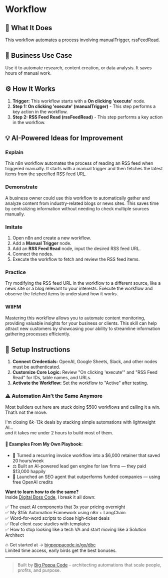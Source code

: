 # Workflow

## 🚀 What It Does
This workflow automates a process involving manualTrigger, rssFeedRead.

## 💼 Business Use Case
Use it to automate research, content creation, or data analysis. It saves hours of manual work.

## ⚙️ How It Works
1.  **Trigger:** This workflow starts with a **On clicking 'execute'** node.
2. **Step 1: On clicking 'execute' (manualTrigger)** - This step performs a key action in the workflow.
3. **Step 2: RSS Feed Read (rssFeedRead)** - This step performs a key action in the workflow.

## 💡 AI-Powered Ideas for Improvement
### Explain
This n8n workflow automates the process of reading an RSS feed when triggered manually. It starts with a manual trigger and then fetches the latest items from the specified RSS feed URL.

### Demonstrate
A business owner could use this workflow to automatically gather and analyze content from industry-related blogs or news sites. This saves time by centralizing information without needing to check multiple sources manually.

### Imitate
1. Open n8n and create a new workflow.
2. Add a **Manual Trigger** node.
3. Add an **RSS Feed Read** node, input the desired RSS feed URL.
4. Connect the nodes.
5. Execute the workflow to fetch and review the RSS feed items.

### Practice
Try modifying the RSS feed URL in the workflow to a different source, like a news site or a blog relevant to your interests. Execute the workflow and observe the fetched items to understand how it works.

### WIIFM
Mastering this workflow allows you to automate content monitoring, providing valuable insights for your business or clients. This skill can help attract new customers by showcasing your ability to streamline information gathering processes efficiently.

## 🔧 Setup Instructions
1. **Connect Credentials:** OpenAI, Google Sheets, Slack, and other nodes must be authenticated.
2. **Customize Core Logic:** Review "On clicking 'execute'" and "RSS Feed Read" for IDs, table names, and URLs.
3. **Activate the Workflow:** Set the workflow to "Active" after testing.

### ⚠️ Automation Ain’t the Same Anymore

Most builders out here are stuck doing $500 workflows and calling it a win.  
That’s not the move.  

I'm closing $6k–$13k deals by stacking simple automations with lightweight AI...  
and it takes me under 2 hours to build most of them.

#### 🧠 Examples From My Own Playbook:
- 🔁 Turned a recurring invoice workflow into a $6,000 retainer that saved 20 hours/week  
- ⚖️ Built an AI-powered lead gen engine for law firms — they paid $13,000 happily  
- 🚀 Launched an SEO agent that outperforms funded companies — using free OpenAI credits  

**Want to learn how to do the same?**  
Inside [Digital Boss Code](https://bigpoppacode.io/go/dbc), I break it all down:

✅ The exact AI components that 3x your pricing overnight  
✅ My $15k Automation Framework using n8n + LangChain  
✅ Word-for-word scripts to close high-ticket deals  
✅ Real client case studies with templates  
✅ How to stop looking like a tech VA and start moving like a Solution Architect  

🔥 Get started at → [bigpoppacode.io/go/dbc](https://bigpoppacode.io/go/dbc)  
Limited time access, early birds get the best bonuses.

---
> Built by [Big Poppa Code](https://bigpoppacode.io) – architecting automations that scale people, profits, and purpose.
